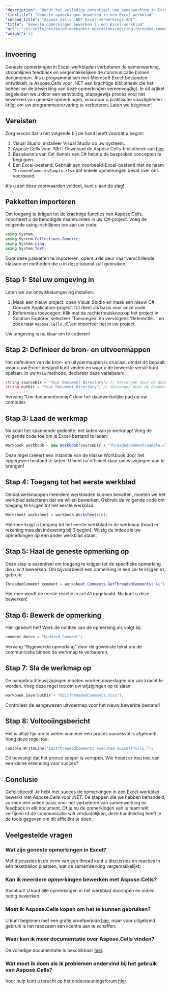 ```yaml
---
"description": "Benut het volledige potentieel van samenwerking in Excel met onze uitgebreide handleiding voor het bewerken van opmerkingen met een thread in Aspose.Cells voor .NET. Dit artikel biedt een duidelijke, stapsgewijze aanpak om de communicatie binnen uw Excel-werkbladen te verbeteren."
"linktitle": "Geneste opmerkingen bewerken in een Excel-werkblad"
"second_title": "Aspose.Cells .NET Excel-verwerkings-API"
"title": "Geneste opmerkingen bewerken in een Excel-werkblad"
"url": "/nl/cells/net/guide-worksheet-operations/editing-threaded-comments/"
"weight": 14
---
```


## Invoering

Geneste opmerkingen in Excel-werkbladen verbeteren de samenwerking, stroomlijnen feedback en vergemakkelijken de communicatie binnen documenten. Als u programmatisch met Microsoft Excel-bestanden ontwikkelt, is Aspose.Cells voor .NET een krachtige bibliotheek die het beheer en de bewerking van deze opmerkingen vereenvoudigt. In dit artikel begeleiden we u door een eenvoudig, stapsgewijs proces voor het bewerken van geneste opmerkingen, waardoor u praktische vaardigheden krijgt om uw programmeerervaring te verbeteren. Laten we beginnen!

## Vereisten
Zorg ervoor dat u het volgende bij de hand heeft voordat u begint:

1. Visual Studio: installeer Visual Studio op uw systeem.
2. Aspose.Cells voor .NET: Download de Aspose.Cells-bibliotheek van [hier](https://releases.aspose.com/cells/net/).
3. Basiskennis van C#: Kennis van C# helpt u de besproken concepten te begrijpen.
4. Een Excel-bestand: Gebruik een voorbeeld-Excel-bestand met de naam `ThreadedCommentsSample.xlsx` dat enkele opmerkingen bevat over ons voorbeeld.

Als u aan deze voorwaarden voldoet, kunt u aan de slag!

## Pakketten importeren
Om toegang te krijgen tot de krachtige functies van Aspose.Cells, importeert u de benodigde naamruimten in uw C#-project. Voeg de volgende using-richtlijnen toe aan uw code:

```csharp
using System;
using System.Collections.Generic;
using System.Linq;
using System.Text;
```

Door deze pakketten te importeren, opent u de deur naar verschillende klassen en methoden die u in deze tutorial zult gebruiken.

## Stap 1: Stel uw omgeving in
Laten we uw ontwikkelomgeving instellen:

1. Maak een nieuw project: open Visual Studio en maak een nieuw C# Console Application-project. Dit dient als basis voor onze code.
2. Referenties toevoegen: Klik met de rechtermuisknop op het project in Solution Explorer, selecteer 'Toevoegen' en vervolgens 'Referentie...' en zoek naar `Aspose.Cells.dll`en importeer het in uw project.

Uw omgeving is nu klaar om te coderen!

## Stap 2: Definieer de bron- en uitvoermappen
Het definiëren van de bron- en uitvoermappen is cruciaal, omdat dit bepaalt waar u uw Excel-bestand kunt vinden en waar u de bewerkte versie kunt opslaan. In uw `Main` methode, declareer deze variabelen:

```csharp
string sourceDir = "Your Document Directory"; // Vervangen door de daadwerkelijke directory
string outDir = "Your Document Directory"; // Vervangen door de daadwerkelijke directory
```

Vervang "Uw documentenmap" door het daadwerkelijke pad op uw computer.

## Stap 3: Laad de werkmap
Nu komt het spannende gedeelte: het laden van je werkmap! Voeg de volgende code toe om je Excel-bestand te laden:

```csharp
Workbook workbook = new Workbook(sourceDir + "ThreadedCommentsSample.xlsx");
```

Deze regel creëert een instantie van de klasse Workbook door het opgegeven bestand te laden. U bent nu officieel klaar om wijzigingen aan te brengen!

## Stap 4: Toegang tot het eerste werkblad
Omdat werkmappen meerdere werkbladen kunnen bevatten, moeten we het werkblad selecteren dat we willen bewerken. Gebruik de volgende code om toegang te krijgen tot het eerste werkblad:

```csharp
Worksheet worksheet = workbook.Worksheets[0];
```

Hiermee krijgt u toegang tot het eerste werkblad in de werkmap (houd er rekening mee dat indexering bij 0 begint). Wijzig de index als uw opmerkingen op een ander werkblad staan.

## Stap 5: Haal de geneste opmerking op
Deze stap is essentieel om toegang te krijgen tot de specifieke opmerking die u wilt bewerken. Om bijvoorbeeld een opmerking in een cel te krijgen `A1`, gebruik:

```csharp
ThreadedComment comment = worksheet.Comments.GetThreadedComments("A1")[0];
```

Hiermee wordt de eerste reactie in cel A1 opgehaald. Nu kunt u deze bewerken!

## Stap 6: Bewerk de opmerking
Hier gebeurt het! Werk de notities van de opmerking als volgt bij:

```csharp
comment.Notes = "Updated Comment";
```

Vervang "Bijgewerkte opmerking" door de gewenste tekst om de communicatie binnen de werkmap te verbeteren.

## Stap 7: Sla de werkmap op
De aangebrachte wijzigingen moeten worden opgeslagen om van kracht te worden. Voeg deze regel toe om uw wijzigingen op te slaan:

```csharp
workbook.Save(outDir + "EditThreadedComments.xlsx");
```

Controleer de aangewezen uitvoermap voor het nieuw bewerkte bestand!

## Stap 8: Voltooiingsbericht
Het is altijd fijn om te weten wanneer een proces succesvol is afgerond! Voeg deze regel toe:

```csharp
Console.WriteLine("EditThreadedComments executed successfully.");
```

Dit bevestigt dat het proces soepel is verlopen. Wie houdt er nou niet van een kleine erkenning voor succes?

## Conclusie
Gefeliciteerd! Je hebt met succes de opmerkingen in een Excel-werkblad bewerkt met Aspose.Cells voor .NET. De stappen die we hebben behandeld, vormen een solide basis voor het verbeteren van samenwerking en feedback in elk document. Of je nu de opmerkingen van je team wilt verfijnen of de communicatie wilt verduidelijken, deze handleiding heeft je de tools gegeven om dit efficiënt te doen.

## Veelgestelde vragen

### Wat zijn geneste opmerkingen in Excel?
Met discussies in de vorm van een thread kunt u discussies en reacties in één tekstballon plaatsen, wat de samenwerking vergemakkelijkt.

### Kan ik meerdere opmerkingen bewerken met Aspose.Cells?
Absoluut! U kunt alle opmerkingen in het werkblad doorlopen en indien nodig bewerken.

### Moet ik Aspose.Cells kopen om het te kunnen gebruiken?
U kunt beginnen met een gratis proefperiode [hier](https://releases.aspose.com/), maar voor uitgebreid gebruik is het raadzaam een licentie aan te schaffen.

### Waar kan ik meer documentatie over Aspose.Cells vinden?
De volledige documentatie is beschikbaar [hier](https://reference.aspose.com/cells/net/).

### Wat moet ik doen als ik problemen ondervind bij het gebruik van Aspose.Cells?
Voor hulp kunt u terecht op het ondersteuningsforum [hier](https://forum.aspose.com/c/cells/9).